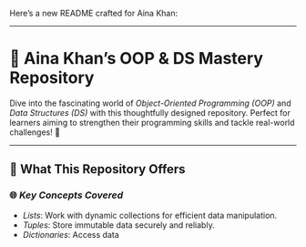 Here’s a new README crafted for Aina Khan:  

---

# 🌟 Aina Khan’s OOP & DS Mastery Repository  

Dive into the fascinating world of *Object-Oriented Programming (OOP)* and *Data Structures (DS)* with this thoughtfully designed repository. Perfect for learners aiming to strengthen their programming skills and tackle real-world challenges! 🚀  

---

## 🎯 What This Repository Offers  

### 🌐 *Key Concepts Covered*  
- *Lists*: Work with dynamic collections for efficient data manipulation.  
- *Tuples*: Store immutable data securely and reliably.  
- *Dictionaries*: Access data
